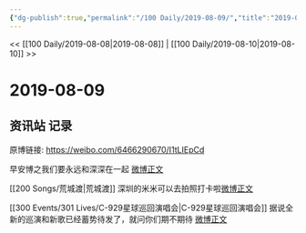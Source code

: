 ```yaml
---
{"dg-publish":true,"permalink":"/100 Daily/2019-08-09/","title":"2019-08-09","created":"2023-03-27T17:47:35.478+08:00","updated":"2023-03-27T17:48:08.289+08:00"}
---
```



<< [[100 Daily/2019-08-08\|2019-08-08]] | [[100 Daily/2019-08-10\|2019-08-10]] >>

# 2019-08-09

## 资讯站 记录

原博链接: https://weibo.com/6466290670/I1tLIEpCd

早安博之我们要永远和深深在一起 [微博正文](https://m.weibo.cn/6466290670/4403299459907315)

[[200 Songs/荒城渡\|荒城渡]]
深圳的米米可以去拍照打卡啦[微博正文](https://m.weibo.cn/6466290670/4403398079764925)

[[300 Events/301 Lives/C-929星球巡回演唱会\|C-929星球巡回演唱会]]
据说全新的巡演和新歌已经蓄势待发了，就问你们期不期待
[微博正文](https://m.weibo.cn/6466290670/4403435040465278)
